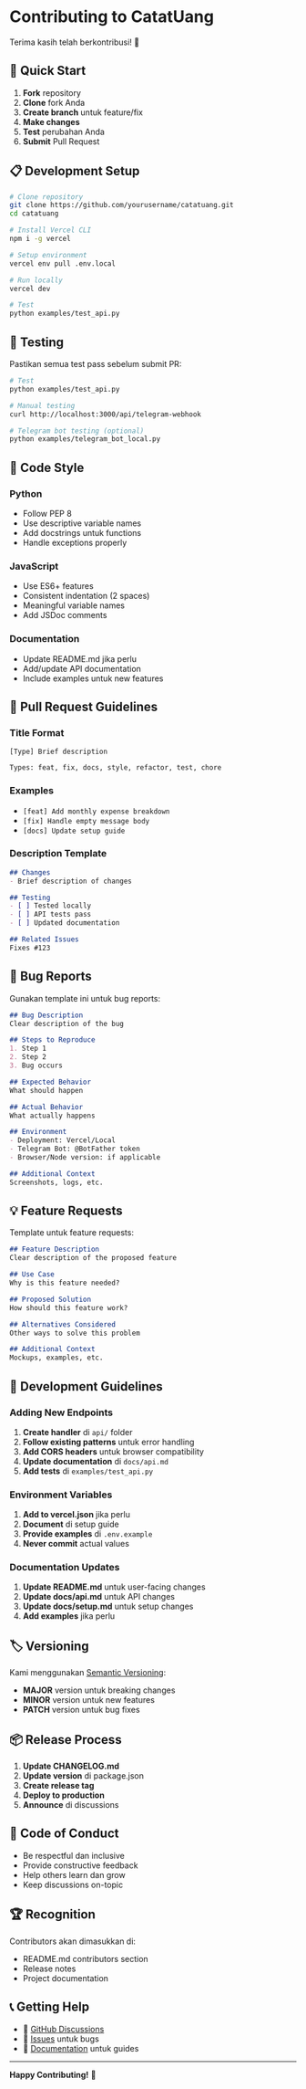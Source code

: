 # Contributing to CatatUang

Terima kasih telah berkontribusi! 🎉

## 🚀 Quick Start

1. **Fork** repository
2. **Clone** fork Anda
3. **Create branch** untuk feature/fix
4. **Make changes** 
5. **Test** perubahan Anda
6. **Submit** Pull Request

## 📋 Development Setup

```bash
# Clone repository
git clone https://github.com/yourusername/catatuang.git
cd catatuang

# Install Vercel CLI
npm i -g vercel

# Setup environment
vercel env pull .env.local

# Run locally  
vercel dev

# Test
python examples/test_api.py
```

## 🧪 Testing

Pastikan semua test pass sebelum submit PR:

```bash
# Test
python examples/test_api.py

# Manual testing
curl http://localhost:3000/api/telegram-webhook

# Telegram bot testing (optional)  
python examples/telegram_bot_local.py
```

## 📝 Code Style

### Python
- Follow PEP 8
- Use descriptive variable names
- Add docstrings untuk functions
- Handle exceptions properly

### JavaScript  
- Use ES6+ features
- Consistent indentation (2 spaces)
- Meaningful variable names
- Add JSDoc comments

### Documentation
- Update README.md jika perlu
- Add/update API documentation
- Include examples untuk new features

## 🎯 Pull Request Guidelines

### Title Format
```
[Type] Brief description

Types: feat, fix, docs, style, refactor, test, chore
```

### Examples
- `[feat] Add monthly expense breakdown`
- `[fix] Handle empty message body`
- `[docs] Update setup guide`

### Description Template
```markdown
## Changes
- Brief description of changes

## Testing
- [ ] Tested locally
- [ ] API tests pass
- [ ] Updated documentation

## Related Issues
Fixes #123
```

## 🐛 Bug Reports

Gunakan template ini untuk bug reports:

```markdown
## Bug Description
Clear description of the bug

## Steps to Reproduce
1. Step 1
2. Step 2
3. Bug occurs

## Expected Behavior
What should happen

## Actual Behavior  
What actually happens

## Environment
- Deployment: Vercel/Local
- Telegram Bot: @BotFather token
- Browser/Node version: if applicable

## Additional Context
Screenshots, logs, etc.
```

## 💡 Feature Requests

Template untuk feature requests:

```markdown
## Feature Description
Clear description of the proposed feature

## Use Case
Why is this feature needed?

## Proposed Solution
How should this feature work?

## Alternatives Considered
Other ways to solve this problem

## Additional Context
Mockups, examples, etc.
```

## 🔧 Development Guidelines

### Adding New Endpoints

1. **Create handler** di `api/` folder
2. **Follow existing patterns** untuk error handling
3. **Add CORS headers** untuk browser compatibility  
4. **Update documentation** di `docs/api.md`
5. **Add tests** di `examples/test_api.py`

### Environment Variables

1. **Add to vercel.json** jika perlu
2. **Document** di setup guide
3. **Provide examples** di `.env.example`
4. **Never commit** actual values

### Documentation Updates

1. **Update README.md** untuk user-facing changes
2. **Update docs/api.md** untuk API changes
3. **Update docs/setup.md** untuk setup changes
4. **Add examples** jika perlu

## 🏷️ Versioning

Kami menggunakan [Semantic Versioning](https://semver.org/):

- **MAJOR** version untuk breaking changes
- **MINOR** version untuk new features  
- **PATCH** version untuk bug fixes

## 📦 Release Process

1. **Update CHANGELOG.md**
2. **Update version** di package.json
3. **Create release tag**
4. **Deploy to production**
5. **Announce** di discussions

## 🤝 Code of Conduct

- Be respectful dan inclusive
- Provide constructive feedback
- Help others learn dan grow
- Keep discussions on-topic

## 🏆 Recognition

Contributors akan dimasukkan di:
- README.md contributors section
- Release notes  
- Project documentation

## 📞 Getting Help

- 💬 [GitHub Discussions](https://github.com/yourusername/catatuang/discussions)
- 🐛 [Issues](https://github.com/yourusername/catatuang/issues) untuk bugs
- 📖 [Documentation](./docs/) untuk guides

---

**Happy Contributing!** 🚀
